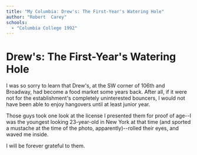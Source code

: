 ```yaml
---
title: "My Columbia: Drew's: The First-Year's Watering Hole"
author: "Robert  Carey"
schools:
  - "Columbia College 1992"
---
```


# Drew's: The First-Year's Watering Hole

I was so sorry to learn that Drew's, at the SW corner of 106th and Broadway, had become a food market some years back. After all, if it were not for the establishment's completely uninterested bouncers, I would not have been able to enjoy hangovers until at least junior year.

Those guys took one look at the license I presented them for proof of age--I was the youngest looking 23-year-old in New York at that time (and sported a mustache at the time of the photo, apparently)--rolled their eyes, and waved me inside.

I will be forever grateful to them.
